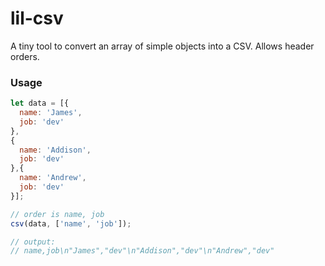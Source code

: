 # lil-csv

A tiny tool to convert an array of simple objects into a CSV. Allows header orders.

### Usage

```js
let data = [{
  name: 'James',
  job: 'dev'
},
{
  name: 'Addison',
  job: 'dev'
},{
  name: 'Andrew',
  job: 'dev'
}];

// order is name, job
csv(data, ['name', 'job']);

// output:
// name,job\n"James","dev"\n"Addison","dev"\n"Andrew","dev"
```
